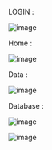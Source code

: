 LOGIN :

![image](https://github.com/user-attachments/assets/17f4859a-84ca-4ad3-8089-f75e3fc499e1)

Home :

![image](https://github.com/user-attachments/assets/84a59eea-ab1c-4adb-8d3d-f6dc967a0f51)

Data :

![image](https://github.com/user-attachments/assets/2f393daf-10af-4dd7-8f3e-24951aada84c)

Database :

![image](https://github.com/user-attachments/assets/27000060-d5c4-417a-906d-c338bfa9487c)


![image](https://github.com/user-attachments/assets/4299bcb8-f94b-4f1d-892b-0595f4463579)
